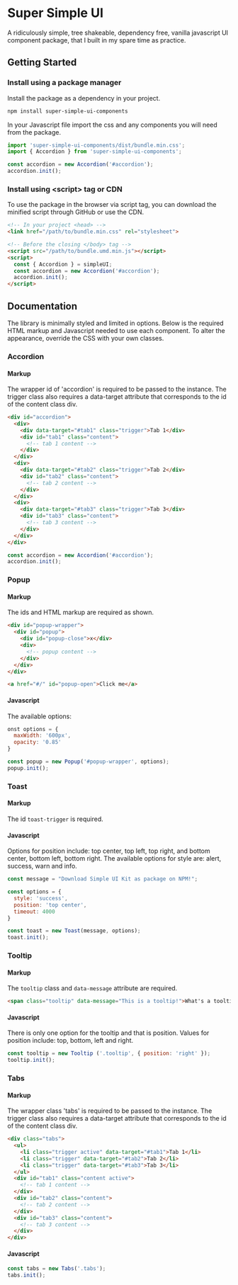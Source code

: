 # Super Simple UI
A ridiculously simple, tree shakeable, dependency free, vanilla javascript UI component package, that I built in my spare time as practice.

## Getting Started

### Install using a package manager
Install the package as a dependency in your project.
```bash
npm install super-simple-ui-components
```
In your Javascript file import the css and any components you will need from the package.
```js
import 'super-simple-ui-components/dist/bundle.min.css';
import { Accordion } from 'super-simple-ui-components';

const accordion = new Accordion('#accordion');
accordion.init();
```
### Install using &lt;script> tag or CDN
To use the package in the browser via script tag, you can download the minified script through GitHub or use the CDN.
```html
<!-- In your project <head> -->
<link href="/path/to/bundle.min.css" rel="stylesheet">

<!-- Before the closing </body> tag -->
<script src="/path/to/bundle.umd.min.js"></script>
<script>
  const { Accordion } = simpleUI;
  const accordion = new Accordion('#accordion');
  accordion.init();
</script>
```
## Documentation
The library is minimally styled and limited in options. Below is the required HTML markup and Javascript needed to use each component. To alter the appearance, override the CSS with your own classes.
### Accordion
#### Markup
The wrapper id of 'accordion' is required to be passed to the instance. The trigger class also requires a data-target attribute that corresponds to the id of the content class div.
```html
<div id="accordion">
  <div>
    <div data-target="#tab1" class="trigger">Tab 1</div>
    <div id="tab1" class="content">
      <!-- tab 1 content -->
    </div>
  </div>
  <div>
    <div data-target="#tab2" class="trigger">Tab 2</div>
    <div id="tab2" class="content">
      <!-- tab 2 content -->
    </div>
  </div>
  <div>
    <div data-target="#tab3" class="trigger">Tab 3</div>
    <div id="tab3" class="content">
      <!-- tab 3 content -->
    </div>
  </div>
</div>
```
```js
const accordion = new Accordion('#accordion');
accordion.init();
```
### Popup
#### Markup
The ids and HTML markup are required as shown.
```html
<div id="popup-wrapper">
  <div id="popup">
    <div id="popup-close">x</div>
    <div>
      <!-- popup content -->
    </div>
  </div>
</div>

<a href="#/" id="popup-open">Click me</a>
```
#### Javascript
The available options:
```js
onst options = {
  maxWidth: '600px',
  opacity: '0.85'
}

const popup = new Popup('#popup-wrapper', options);
popup.init();
```
### Toast
#### Markup
The id `toast-trigger` is required.
#### Javascript
Options for position include:  top center, top left, top right, and bottom center, bottom left, bottom right. The available options for style are: alert, success, warn and info.
```js
const message = "Download Simple UI Kit as package on NPM!";

const options = {
  style: 'success',
  position: 'top center',
  timeout: 4000
}

const toast = new Toast(message, options);
toast.init();
```
### Tooltip
#### Markup
The `tooltip` class and `data-message` attribute are required.
```html
<span class="tooltip" data-message="This is a tooltip!">What's a tooltip?</span>
```
#### Javascript
There is only one option for the tooltip and that is position. Values for position include: top, bottom, left and right.
```js
const tooltip = new Tooltip ('.tooltip', { position: 'right' });
tooltip.init();
```
### Tabs
#### Markup
The wrapper class 'tabs' is required to be passed to the instance. The trigger class also requires a data-target attribute that corresponds to the id of the content class div.
```html
<div class="tabs">
  <ul>
    <li class="trigger active" data-target="#tab1">Tab 1</li>
    <li class="trigger" data-target="#tab2">Tab 2</li>
    <li class="trigger" data-target="#tab3">Tab 3</li>
  </ul>
  <div id="tab1" class="content active">
    <!-- tab 1 content -->
  </div>
  <div id="tab2" class="content">
    <!-- tab 2 content -->
  </div>
  <div id="tab3" class="content">
    <!-- tab 3 content -->
  </div>
</div>
```
#### Javascript
```js
const tabs = new Tabs('.tabs');
tabs.init();
```
